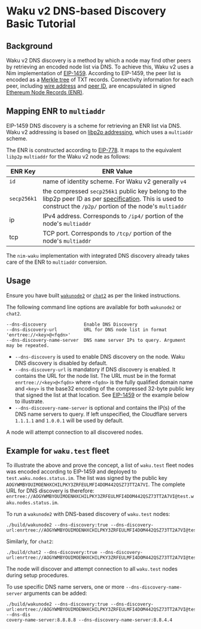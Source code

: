 # Waku v2 DNS-based Discovery Basic Tutorial

## Background

Waku v2 DNS discovery is a method by which a node may find other peers by retrieving an encoded node list via DNS.
To achieve this, Waku v2 uses a Nim implementation of [EIP-1459](https://eips.ethereum.org/EIPS/eip-1459).
According to EIP-1459, the peer list is encoded as a [Merkle tree](https://www.wikiwand.com/en/Merkle_tree) of TXT records.
Connectivity information for each peer, including [wire address](https://docs.libp2p.io/concepts/addressing/) and [peer ID](https://docs.libp2p.io/concepts/peer-id/), are encapsulated in signed [Ethereum Node Records (ENR)](https://eips.ethereum.org/EIPS/eip-778).

## Mapping ENR to `multiaddr`

EIP-1459 DNS discovery is a scheme for retrieving an ENR list via DNS.
Waku v2 addressing is based on [libp2p addressing](https://docs.libp2p.io/concepts/addressing/), which uses a `multiaddr` scheme.

The ENR is constructed according to [EIP-778](https://eips.ethereum.org/EIPS/eip-778).
It maps to the equivalent `libp2p` `multiaddr` for the Waku v2 node as follows:

| ENR Key     | ENR Value                                                              |
|-------------|------------------------------------------------------------------------|
| `id`        | name of identity scheme. For Waku v2 generally `v4`                    |
| `secp256k1` | the compressed `secp256k1` public key belong to the libp2p peer ID as per [specification](https://github.com/libp2p/specs/blob/master/peer-ids/peer-ids.md#keys). This is used to construct the `/p2p/` portion of the node's `multiaddr` |
| ip          | IPv4 address. Corresponds to `/ip4/` portion of the node's `multiaddr` |
| tcp         | TCP port. Corresponds to `/tcp/` portion of the node's `multiaddr`     |

The `nim-waku` implementation with integrated DNS discovery already takes care of the ENR to `multiaddr` conversion.

## Usage

Ensure you have built [`wakunode2`](https://github.com/status-im/nim-waku) or [`chat2`](./chat2.md) as per the linked instructions.

The following command line options are available for both `wakunode2` or `chat2`.

```
--dns-discovery              Enable DNS Discovery
--dns-discovery-url          URL for DNS node list in format 'enrtree://<key>@<fqdn>'
--dns-discovery-name-server  DNS name server IPs to query. Argument may be repeated.
```

- `--dns-discovery` is used to enable DNS discovery on the node. Waku DNS discovery is disabled by default.
- `--dns-discovery-url` is mandatory if DNS discovery is enabled. It contains the URL for the node list. The URL must be in the format `enrtree://<key>@<fqdn>` where `<fqdn>` is the fully qualified domain name and `<key>` is the base32 encoding of the compressed 32-byte public key that signed the list at that location. See [EIP-1459](https://eips.ethereum.org/EIPS/eip-1459#specification) or the example below to illustrate.
- `--dns-discovery-name-server` is optional and contains the IP(s) of the DNS name servers to query. If left unspecified, the Cloudflare servers `1.1.1.1` and `1.0.0.1` will be used by default.

A node will attempt connection to all discovered nodes.

## Example for `waku.test` fleet

To illustrate the above and prove the concept,
a list of `waku.test` fleet nodes was encoded according to EIP-1459 and deployed to `test.waku.nodes.status.im`.
The list was signed by the public key `AOGYWMBYOUIMOENHXCHILPKY3ZRFEULMFI4DOM442QSZ73TT2A7VI`.
The complete URL for DNS discovery is therefore: `enrtree://AOGYWMBYOUIMOENHXCHILPKY3ZRFEULMFI4DOM442QSZ73TT2A7VI@test.waku.nodes.status.im`.

To run a `wakunode2` with DNS-based discovery of `waku.test` nodes:

```
./build/wakunode2 --dns-discovery:true --dns-discovery-url:enrtree://AOGYWMBYOUIMOENHXCHILPKY3ZRFEULMFI4DOM442QSZ73TT2A7VI@test.waku.nodes.status.im
```

Similarly, for `chat2`:

```
./build/chat2 --dns-discovery:true --dns-discovery-url:enrtree://AOGYWMBYOUIMOENHXCHILPKY3ZRFEULMFI4DOM442QSZ73TT2A7VI@test.waku.nodes.status.im
```

The node will discover and attempt connection to all `waku.test` nodes during setup procedures.

To use specific DNS name servers, one or more `--dns-discovery-name-server` arguments can be added:

```
./build/wakunode2 --dns-discovery:true --dns-discovery-url:enrtree://AOGYWMBYOUIMOENHXCHILPKY3ZRFEULMFI4DOM442QSZ73TT2A7VI@test.waku.nodes.status.im --dns-dis
covery-name-server:8.8.8.8 --dns-discovery-name-server:8.8.4.4
```

